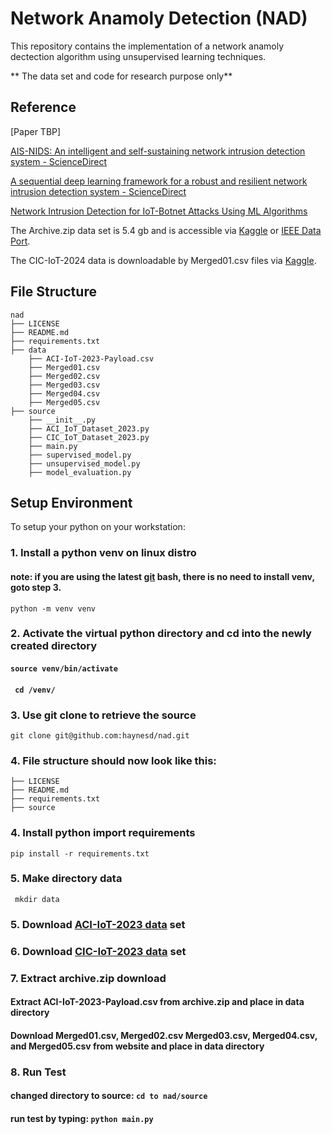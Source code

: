 # Network Anamoly Detection (NAD)

This repository contains the implementation of a network anamoly dectection algorithm using unsupervised learning techniques.  

** The data set and code for research purpose only**

## Reference
[Paper TBP]

[AIS-NIDS: An intelligent and self-sustaining network intrusion detection system - ScienceDirect](https://www.sciencedirect.com/science/article/abs/pii/S0167404824002876)

[A sequential deep learning framework for a robust and resilient network intrusion detection system - ScienceDirect](https://www.sciencedirect.com/science/article/pii/S0167404824002311?via%3Dihub)

[Network Intrusion Detection for IoT-Botnet Attacks Using ML Algorithms](https://ieeexplore.ieee.org/document/10334188)

The Archive.zip data set is 5.4 gb and is accessible via [Kaggle](https://www.kaggle.com/datasets/emilynack/aci-iot-network-traffic-dataset-2023) or [IEEE Data Port](https://ieee-dataport.org/documents/aci-iot-network-traffic-dataset-2023).

The CIC-IoT-2024 data is downloadable by Merged01.csv files via [Kaggle](https://www.kaggle.com/datasets/madhavmalhotra/unb-cic-iot-dataset).

## File Structure
```
nad
├── LICENSE
├── README.md
├── requirements.txt
├── data
    ├── ACI-IoT-2023-Payload.csv
    ├── Merged01.csv
    ├── Merged02.csv
    ├── Merged03.csv
    ├── Merged04.csv
    ├── Merged05.csv
├── source 
    ├── __init__.py
    ├── ACI_IoT_Dataset_2023.py
    ├── CIC_IoT_Dataset_2023.py
    ├── main.py
    ├── supervised_model.py
    ├── unsupervised_model.py
    ├── model_evaluation.py

```

## Setup Environment
To setup your python on your workstation:

### 1. Install a python venv on linux distro
#### note: if you are using the latest [git](https://git-scm.com/downloads) bash, there is no need to install venv, goto step 3.
```python -m venv venv```
### 2. Activate the virtual python directory and cd into the newly created directory
#### ```source venv/bin/activate```
#### ``` cd /venv/``` 
### 3. Use git clone to retrieve the source
``` git clone git@github.com:haynesd/nad.git ```
### 4. File structure should now look like this:
```
├── LICENSE
├── README.md
├── requirements.txt
├── source 
```
### 4. Install python import requirements
```pip install -r requirements.txt```
### 5. Make directory data
``` mkdir data```
### 5. Download [ACI-IoT-2023 data](https://www.kaggle.com/datasets/emilynack/aci-iot-network-traffic-dataset-2023) set 
### 6. Download [CIC-IoT-2023 data](https://www.kaggle.com/datasets/madhavmalhotra/unb-cic-iot-dataset) set
### 7. Extract archive.zip download
#### Extract ACI-IoT-2023-Payload.csv from archive.zip and place in data directory
#### Download Merged01.csv, Merged02.csv Merged03.csv, Merged04.csv, and Merged05.csv from website and place in data directory
### 8. Run Test
#### changed directory to source: ```cd to nad/source```
#### run test by typing: ```python main.py```


